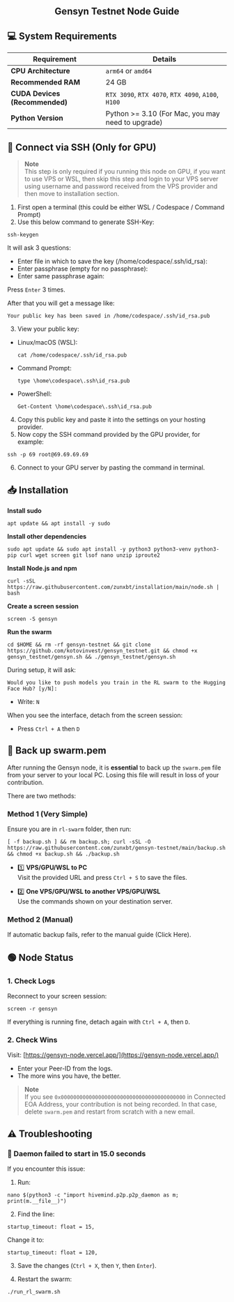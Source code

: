 <h2 align=center>Gensyn Testnet Node Guide</h2>

## 💻 System Requirements

| Requirement                         | Details                                                     |
|-------------------------------------|-------------------------------------------------------------|
| **CPU Architecture**                | `arm64` or `amd64`                                          |
| **Recommended RAM**                 | 24 GB                                                       |
| **CUDA Devices (Recommended)**      | `RTX 3090`, `RTX 4070`, `RTX 4090`, `A100`, `H100`          |
| **Python Version**                  | Python >= 3.10 (For Mac, you may need to upgrade)           |


## 🛜 Connect via SSH (Only for GPU)

> **Note**  
> This step is only required if you running this node on GPU, if you want to use VPS or WSL, then skip this step and login to your VPS server using username and password received from the VPS provider and then move to installation section.

1. First open a terminal (this could be either WSL / Codespace / Command Prompt)
2. Use this below command to generate SSH-Key:
```
ssh-keygen
```
It will ask 3 questions:
- Enter file in which to save the key (/home/codespace/.ssh/id_rsa):
- Enter passphrase (empty for no passphrase):
- Enter same passphrase again:

Press `Enter` 3 times.

After that you will get a message like:
```
Your public key has been saved in /home/codespace/.ssh/id_rsa.pub
```
3. View your public key:

- Linux/macOS (WSL): 
  ```
  cat /home/codespace/.ssh/id_rsa.pub
  ```
- Command Prompt:
  ```
  type \home\codespace\.ssh\id_rsa.pub
  ```
- PowerShell:
  ```
  Get-Content \home\codespace\.ssh\id_rsa.pub
  ```

4. Copy this public key and paste it into the settings on your hosting provider.
5. Now copy the SSH command provided by the GPU provider, for example:
```
ssh -p 69 root@69.69.69.69
```
6. Connect to your GPU server by pasting the command in terminal.

## 📥 Installation

**Install sudo**
```
apt update && apt install -y sudo
```

**Install other dependencies**
```
sudo apt update && sudo apt install -y python3 python3-venv python3-pip curl wget screen git lsof nano unzip iproute2
```

**Install Node.js and npm**
```
curl -sSL https://raw.githubusercontent.com/zunxbt/installation/main/node.sh | bash
```

**Create a screen session**
```
screen -S gensyn
```

**Run the swarm**
```
cd $HOME && rm -rf gensyn-testnet && git clone https://github.com/kotovinvest/gensyn_testnet.git && chmod +x gensyn_testnet/gensyn.sh && ./gensyn_testnet/gensyn.sh
```

During setup, it will ask:
```
Would you like to push models you train in the RL swarm to the Hugging Face Hub? [y/N]:
```
- Write: `N`

When you see the interface, detach from the screen session:
- Press `Ctrl + A` then `D`

## 🔄️ Back up swarm.pem

After running the Gensyn node, it is **essential** to back up the `swarm.pem` file from your server to your local PC. Losing this file will result in loss of your contribution.

There are two methods:

### Method 1 (Very Simple)

Ensure you are in `rl-swarm` folder, then run:
```
[ -f backup.sh ] && rm backup.sh; curl -sSL -O https://raw.githubusercontent.com/zunxbt/gensyn-testnet/main/backup.sh && chmod +x backup.sh && ./backup.sh
```

- 1️⃣ **VPS/GPU/WSL to PC**  
  Visit the provided URL and press `Ctrl + S` to save the files.

- 2️⃣ **One VPS/GPU/WSL to another VPS/GPU/WSL**  
  Use the commands shown on your destination server.

### Method 2 (Manual)

If automatic backup fails, refer to the manual guide (Click Here).

## 🟢 Node Status

### 1. Check Logs
Reconnect to your screen session:
```
screen -r gensyn
```
If everything is running fine, detach again with `Ctrl + A`, then `D`.

### 2. Check Wins
Visit: [https://gensyn-node.vercel.app/](https://gensyn-node.vercel.app/)

- Enter your Peer-ID from the logs.
- The more wins you have, the better.

> **Note**  
> If you see `0x0000000000000000000000000000000000000000` in Connected EOA Address, your contribution is not being recorded. In that case, delete `swarm.pem` and restart from scratch with a new email.

## ⚠️ Troubleshooting

### 🔴 Daemon failed to start in 15.0 seconds

If you encounter this issue:

1. Run:
```
nano $(python3 -c "import hivemind.p2p.p2p_daemon as m; print(m.__file__)")
```

2. Find the line:
```
startup_timeout: float = 15,
```
Change it to:
```
startup_timeout: float = 120,
```
3. Save the changes (`Ctrl + X`, then `Y`, then `Enter`).

4. Restart the swarm:
```
./run_rl_swarm.sh
```
